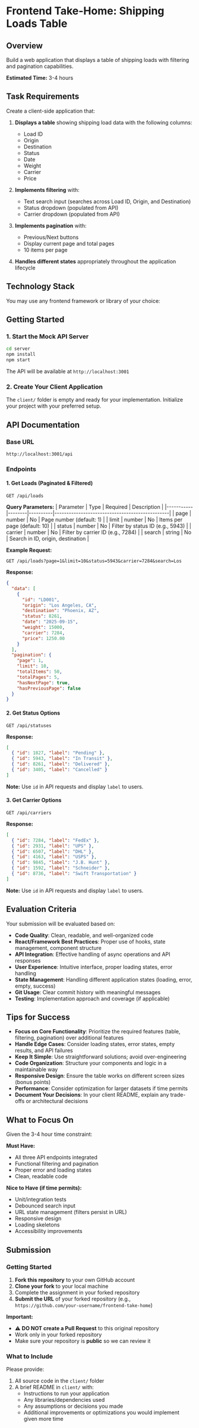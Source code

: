 # Frontend Take-Home: Shipping Loads Table

## Overview

Build a web application that displays a table of shipping loads with filtering and pagination capabilities.

**Estimated Time:** 3-4 hours

## Task Requirements

Create a client-side application that:

1. **Displays a table** showing shipping load data with the following columns:
   - Load ID
   - Origin
   - Destination
   - Status
   - Date
   - Weight
   - Carrier
   - Price

2. **Implements filtering** with:
   - Text search input (searches across Load ID, Origin, and Destination)
   - Status dropdown (populated from API)
   - Carrier dropdown (populated from API)

3. **Implements pagination** with:
   - Previous/Next buttons
   - Display current page and total pages
   - 10 items per page

4. **Handles different states** appropriately throughout the application lifecycle

## Technology Stack

You may use any frontend framework or library of your choice:

## Getting Started

### 1. Start the Mock API Server

```bash
cd server
npm install
npm start
```

The API will be available at `http://localhost:3001`

### 2. Create Your Client Application

The `client/` folder is empty and ready for your implementation. Initialize your project with your preferred setup.

## API Documentation

### Base URL
```
http://localhost:3001/api
```

### Endpoints

#### 1. Get Loads (Paginated & Filtered)
```
GET /api/loads
```

**Query Parameters:**
| Parameter | Type   | Required | Description                                    |
|-----------|--------|----------|------------------------------------------------|
| page      | number | No       | Page number (default: 1)                       |
| limit     | number | No       | Items per page (default: 10)                   |
| status    | number | No       | Filter by status ID (e.g., 5943)               |
| carrier   | number | No       | Filter by carrier ID (e.g., 7284)              |
| search    | string | No       | Search in ID, origin, destination              |

**Example Request:**
```
GET /api/loads?page=1&limit=10&status=5943&carrier=7284&search=Los
```

**Response:**
```json
{
  "data": [
    {
      "id": "LD001",
      "origin": "Los Angeles, CA",
      "destination": "Phoenix, AZ",
      "status": 8261,
      "date": "2025-09-15",
      "weight": 15000,
      "carrier": 7284,
      "price": 1250.00
    }
  ],
  "pagination": {
    "page": 1,
    "limit": 10,
    "totalItems": 50,
    "totalPages": 5,
    "hasNextPage": true,
    "hasPreviousPage": false
  }
}
```

#### 2. Get Status Options
```
GET /api/statuses
```

**Response:**
```json
[
  { "id": 1827, "label": "Pending" },
  { "id": 5943, "label": "In Transit" },
  { "id": 8261, "label": "Delivered" },
  { "id": 3405, "label": "Cancelled" }
]
```

**Note:** Use `id` in API requests and display `label` to users.

#### 3. Get Carrier Options
```
GET /api/carriers
```

**Response:**
```json
[
  { "id": 7284, "label": "FedEx" },
  { "id": 2931, "label": "UPS" },
  { "id": 6507, "label": "DHL" },
  { "id": 4163, "label": "USPS" },
  { "id": 9845, "label": "J.B. Hunt" },
  { "id": 1592, "label": "Schneider" },
  { "id": 8736, "label": "Swift Transportation" }
]
```

**Note:** Use `id` in API requests and display `label` to users.

## Evaluation Criteria

Your submission will be evaluated based on:

- **Code Quality**: Clean, readable, and well-organized code
- **React/Framework Best Practices**: Proper use of hooks, state management, component structure
- **API Integration**: Effective handling of async operations and API responses
- **User Experience**: Intuitive interface, proper loading states, error handling
- **State Management**: Handling different application states (loading, error, empty, success)
- **Git Usage**: Clear commit history with meaningful messages
- **Testing**: Implementation approach and coverage (if applicable)

## Tips for Success

- **Focus on Core Functionality**: Prioritize the required features (table, filtering, pagination) over additional features
- **Handle Edge Cases**: Consider loading states, error states, empty results, and API failures
- **Keep It Simple**: Use straightforward solutions; avoid over-engineering
- **Code Organization**: Structure your components and logic in a maintainable way
- **Responsive Design**: Ensure the table works on different screen sizes (bonus points)
- **Performance**: Consider optimization for larger datasets if time permits
- **Document Your Decisions**: In your client README, explain any trade-offs or architectural decisions

## What to Focus On

Given the 3-4 hour time constraint:

**Must Have:**
- All three API endpoints integrated
- Functional filtering and pagination
- Proper error and loading states
- Clean, readable code

**Nice to Have (if time permits):**
- Unit/integration tests
- Debounced search input
- URL state management (filters persist in URL)
- Responsive design
- Loading skeletons
- Accessibility improvements

## Submission

### Getting Started

1. **Fork this repository** to your own GitHub account
2. **Clone your fork** to your local machine
3. Complete the assignment in your forked repository
4. **Submit the URL** of your forked repository (e.g., `https://github.com/your-username/frontend-take-home`)

**Important:**
- ⚠️ **DO NOT create a Pull Request** to this original repository
- Work only in your forked repository
- Make sure your repository is **public** so we can review it

### What to Include

Please provide:
1. All source code in the `client/` folder
2. A brief README in `client/` with:
   - Instructions to run your application
   - Any libraries/dependencies used
   - Any assumptions or decisions you made
   - Additional improvements or optimizations you would implement given more time
